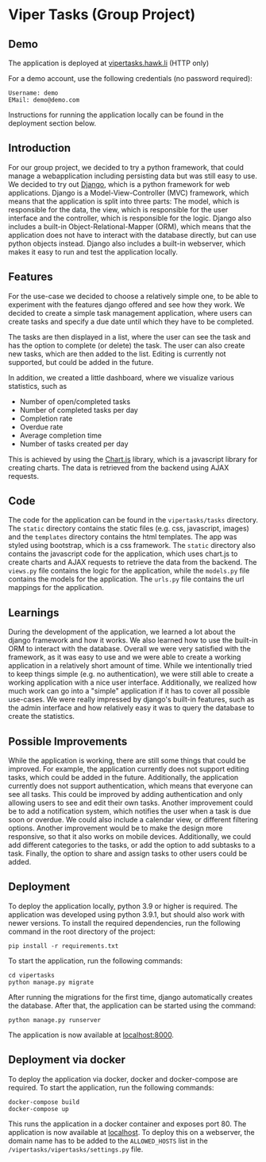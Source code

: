 # Viper Tasks (Group Project)

## Demo

The application is deployed at [vipertasks.hawk.li](http://vipertasks.hawk.li) (HTTP only)

For a demo account, use the following credentials (no password required):

```
Username: demo
EMail: demo@demo.com
```

Instructions for running the application locally can be found in the deployment section below.

## Introduction

For our group project, we decided to try a python framework, that could manage a webapplication including persisting data but was still easy to use. We decided to try out [Django](https://www.djangoproject.com/), which is a python framework for web applications. Django is a Model-View-Controller (MVC) framework, which means that the application is split into three parts: The model, which is responsible for the data, the view, which is responsible for the user interface and the controller, which is responsible for the logic. Django also includes a built-in Object-Relational-Mapper (ORM), which means that the application does not have to interact with the database directly, but can use python objects instead. Django also includes a built-in webserver, which makes it easy to run and test the application locally.

## Features

For the use-case we decided to choose a relatively simple one, to be able to experiment with the features django offered and see how they work. We decided to create a simple task management application, where users can create tasks and specify a due date until which they have to be completed.

The tasks are then displayed in a list, where the user can see the task and has the option to complete (or delete) the task. The user can also create new tasks, which are then added to the list. Editing is currently not supported, but could be added in the future.

In addition, we created a little dashboard, where we visualize various statistics, such as
- Number of open/completed tasks
- Number of completed tasks per day
- Completion rate
- Overdue rate
- Average completion time
- Number of tasks created per day

This is achieved by using the [Chart.js](https://www.chartjs.org/) library, which is a javascript library for creating charts. The data is retrieved from the backend using AJAX requests.

## Code

The code for the application can be found in the `vipertasks/tasks` directory. The `static` directory contains the static files (e.g. css, javascript, images) and the `templates` directory contains the html templates. 
The app was styled using bootstrap, which is a css framework. The `static` directory also contains the javascript code for the application, which uses chart.js to create charts and AJAX requests to retrieve the data from the backend. The `views.py` file contains the logic for the application, while the `models.py` file contains the models for the application. The `urls.py` file contains the url mappings for the application.


## Learnings

During the development of the application, we learned a lot about the django framework and how it works. We also learned how to use the built-in ORM to interact with the database. Overall we were very satisfied with the framework, as it was easy to use and we were able to create a working application in a relatively short amount of time. While we intentionally tried to keep things simple (e.g. no authentication), we were still able to create a working application with a nice user interface. Additionally, we realized how much work can go into a "simple" application if it has to cover all possible use-cases. We were really impressed by django's built-in features, such as the admin interface and how relatively easy it was to query the database to create the statistics.

## Possible Improvements

While the application is working, there are still some things that could be improved. For example, the application currently does not support editing tasks, which could be added in the future. Additionally, the application currently does not support authentication, which means that everyone can see all tasks. This could be improved by adding authentication and only allowing users to see and edit their own tasks. Another improvement could be to add a notification system, which notifies the user when a task is due soon or overdue. We could also include a calendar view, or different filtering options. Another improvement would be to make the design more responsive, so that it also works on mobile devices. Additionally, we could add different categories to the tasks, or add the option to add subtasks to a task. Finally, the option to share and assign tasks to other users could be added.

## Deployment

To deploy the application locally, python 3.9 or higher is required. The application was developed using python 3.9.1, but should also work with newer versions. To install the required dependencies, run the following command in the root directory of the project:

```
pip install -r requirements.txt
```

To start the application, run the following commands:

```
cd vipertasks
python manage.py migrate
```

After running the migrations for the first time, django automatically creates the database. 
After that, the application can be started using the command:

```
python manage.py runserver
```

The application is now available at [localhost:8000](http://localhost:8000).

## Deployment via docker

To deploy the application via docker, docker and docker-compose are required. To start the application, run the following commands:

```
docker-compose build
docker-compose up
```

This runs the application in a docker container and exposes port 80. The application is now available at [localhost](http://localhost). To deploy this on a webserver, the domain name has to be added to the `ALLOWED_HOSTS` list in the `/vipertasks/vipertasks/settings.py` file.

